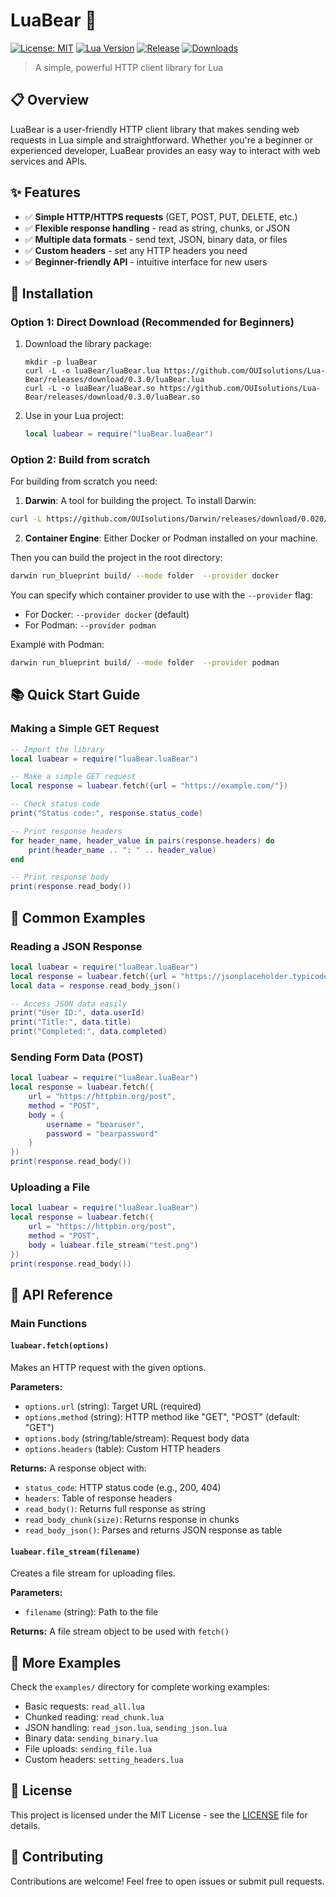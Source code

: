 # LuaBear 🐻

[![License: MIT](https://img.shields.io/badge/License-MIT-yellow.svg)](https://opensource.org/licenses/MIT)
[![Lua Version](https://img.shields.io/badge/Lua-5.1%2B-blue.svg)](https://www.lua.org/)
[![Release](https://img.shields.io/github/v/release/OUIsolutions/Lua-Bear)](https://github.com/OUIsolutions/Lua-Bear/releases)
[![Downloads](https://img.shields.io/github/downloads/OUIsolutions/Lua-Bear/total)](https://github.com/OUIsolutions/Lua-Bear/releases)

> A simple, powerful HTTP client library for Lua

## 📋 Overview

LuaBear is a user-friendly HTTP client library that makes sending web requests in Lua simple and straightforward. Whether you're a beginner or experienced developer, LuaBear provides an easy way to interact with web services and APIs.

## ✨ Features

- ✅ **Simple HTTP/HTTPS requests** (GET, POST, PUT, DELETE, etc.)
- ✅ **Flexible response handling** - read as string, chunks, or JSON
- ✅ **Multiple data formats** - send text, JSON, binary data, or files
- ✅ **Custom headers** - set any HTTP headers you need
- ✅ **Beginner-friendly API** - intuitive interface for new users

## 🚀 Installation

### Option 1: Direct Download (Recommended for Beginners)

1. Download the library package:
   ```
   mkdir -p luaBear
   curl -L -o luaBear/luaBear.lua https://github.com/OUIsolutions/Lua-Bear/releases/download/0.3.0/luaBear.lua
   curl -L -o luaBear/luaBear.so https://github.com/OUIsolutions/Lua-Bear/releases/download/0.3.0/luaBear.so
   ```

4. Use in your Lua project:
   ```lua
   local luabear = require("luaBear.luaBear")
   ```
### Option 2:  Build from scratch

For building from scratch you need:

1. **Darwin**: A tool for building the project. To install Darwin:
```bash
curl -L https://github.com/OUIsolutions/Darwin/releases/download/0.020/darwin.out -o darwin.out && chmod +x darwin.out && sudo mv darwin.out /usr/bin/darwin
```

2. **Container Engine**: Either Docker or Podman installed on your machine.

Then you can build the project in the root directory:
```bash
darwin run_blueprint build/ --mode folder  --provider docker
```
You can specify which container provider to use with the `--provider` flag:
- For Docker: `--provider docker` (default)
- For Podman: `--provider podman`

Example with Podman:
```bash
darwin run_blueprint build/ --mode folder  --provider podman
```


## 📚 Quick Start Guide

### Making a Simple GET Request

```lua
-- Import the library
local luabear = require("luaBear.luaBear")

-- Make a simple GET request
local response = luabear.fetch({url = "https://example.com/"})

-- Check status code
print("Status code:", response.status_code)

-- Print response headers
for header_name, header_value in pairs(response.headers) do
    print(header_name .. ": " .. header_value)
end

-- Print response body
print(response.read_body())
```

## 📖 Common Examples

### Reading a JSON Response

```lua
local luabear = require("luaBear.luaBear")
local response = luabear.fetch({url = "https://jsonplaceholder.typicode.com/todos/1"})
local data = response.read_body_json()

-- Access JSON data easily
print("User ID:", data.userId)
print("Title:", data.title)
print("Completed:", data.completed)
```

### Sending Form Data (POST)

```lua
local luabear = require("luaBear.luaBear")
local response = luabear.fetch({
    url = "https://httpbin.org/post",
    method = "POST",
    body = {
        username = "bearuser",
        password = "bearpassword"
    }
})
print(response.read_body())
```

### Uploading a File

```lua
local luabear = require("luaBear.luaBear")
local response = luabear.fetch({
    url = "https://httpbin.org/post",
    method = "POST",
    body = luabear.file_stream("test.png")
})
print(response.read_body())
```

## 📝 API Reference

### Main Functions

#### `luabear.fetch(options)`
Makes an HTTP request with the given options.

**Parameters:**
- `options.url` (string): Target URL (required)
- `options.method` (string): HTTP method like "GET", "POST" (default: "GET")
- `options.body` (string/table/stream): Request body data
- `options.headers` (table): Custom HTTP headers

**Returns:**
A response object with:
- `status_code`: HTTP status code (e.g., 200, 404)
- `headers`: Table of response headers
- `read_body()`: Returns full response as string
- `read_body_chunk(size)`: Returns response in chunks
- `read_body_json()`: Parses and returns JSON response as table

#### `luabear.file_stream(filename)`
Creates a file stream for uploading files.

**Parameters:**
- `filename` (string): Path to the file

**Returns:**
A file stream object to be used with `fetch()`

## 🧪 More Examples

Check the `examples/` directory for complete working examples:
- Basic requests: `read_all.lua`
- Chunked reading: `read_chunk.lua`
- JSON handling: `read_json.lua`, `sending_json.lua`
- Binary data: `sending_binary.lua`
- File uploads: `sending_file.lua`
- Custom headers: `setting_headers.lua`

## 📄 License

This project is licensed under the MIT License - see the [LICENSE](/LICENSE) file for details.

## 🤝 Contributing

Contributions are welcome! Feel free to open issues or submit pull requests.
